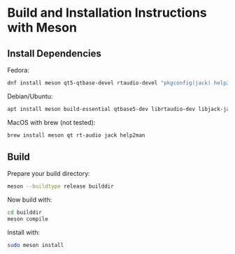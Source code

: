 # Build and Installation Instructions with Meson

## Install Dependencies

Fedora:
```bash
dnf install meson qt5-qtbase-devel rtaudio-devel "pkgconfig(jack) help2man"
```

Debian/Ubuntu:
```bash
apt install meson build-essential qtbase5-dev librtaudio-dev libjack-jackd2-dev help2man
```

MacOS with brew (not tested):
```bash
brew install meson qt rt-audio jack help2man
```

## Build

Prepare your build directory:
```bash
meson --buildtype release builddir
```

Now build with:
```bash
cd builddir
meson compile
```

Install with:
```bash
sudo meson install
```

